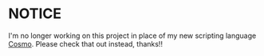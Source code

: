 # NOTICE
I'm no longer working on this project in place of my new scripting language [Cosmo](https://github.com/CPunch/Cosmo). Please check that out instead, thanks!!